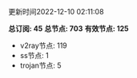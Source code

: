 更新时间2022-12-10 02:11:08

**总订阅: 45**
**总节点: 703**
**有效节点: 125**
- v2ray节点: 119
- ss节点: 1
- trojan节点: 5
